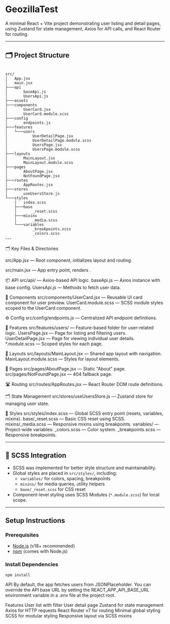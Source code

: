# GeozillaTest

A minimal React + Vite project demonstrating user listing and detail pages, using Zustand for state management, Axios for API calls, and React Router for routing.

---

## 🗂️ Project Structure
<code>
src/
│   App.jsx
│   main.jsx
├───api
│       baseApi.js
│       UsersApi.js
├───assets
├───components
│       UserCard.jsx
│       UserCard.module.scss
├───config
│       endpoints.js
├───features
│   └───users
│           UserDetailPage.jsx        
│           UserDetailPage.module.scss
│           UsersPage.jsx
│           UsersPage.module.scss    
├───layouts
│       MainLayout.jsx
│       MainLayout.module.scss
├───pages
│       AboutPage.jsx
│       NotFoundPage.jsx
├───routes
│       AppRoutes.jsx
├───stores
│       useUsersStore.js
└───styles
    │   index.scss
    ├───base
    │       _reset.scss
    ├───mixins
    │       _media.scss
    └───variables
            _breakpoints.scss
            _colors.scss
</code>
---

🗂️ Key Files & Directories

src/App.jsx — Root component, initializes layout and routing.

src/main.jsx — App entry point, renders <App />.

📦 API
src/api/ — Axios-based API logic.
baseApi.js — Axios instance with base config.
UsersApi.js — Methods to fetch user data.

🧩 Components
src/components/UserCard.jsx — Reusable UI card component for user preview.
UserCard.module.scss — SCSS module styles scoped to the UserCard component.

⚙️ Config
src/config/endpoints.js — Centralized API endpoint definitions.

🔧 Features
src/features/users/ — Feature-based folder for user-related logic.
UsersPage.jsx — Page for listing and filtering users.
UserDetailPage.jsx — Page for viewing individual user details.
*.module.scss — Scoped styles for each page.

🧱 Layouts
src/layouts/MainLayout.jsx — Shared app layout with navigation.
MainLayout.module.scss — Styles for layout elements.

📄 Pages
src/pages/AboutPage.jsx — Static "About" page.
src/pages/NotFoundPage.jsx — 404 fallback page.

🛣 Routing
src/routes/AppRoutes.jsx — React Router DOM route definitions.

🗂 State Management
src/stores/useUsersStore.js — Zustand store for managing user state.

🎨 Styles
src/styles/index.scss — Global SCSS entry point (resets, variables, mixins).
base/_reset.scss — Basic CSS reset using SCSS.
mixins/_media.scss — Responsive mixins using breakpoints.
variables/ — Project-wide variables:
_colors.scss — Color system.
_breakpoints.scss — Responsive breakpoints.

---

## 🎨 SCSS Integration

- SCSS was implemented for better style structure and maintainability.
- Global styles are placed in `src/styles/`, including:
  - `variables/` for colors, spacing, breakpoints
  - `mixins/` for media queries, utility helpers
  - `base/_reset.scss` for CSS reset
- Component-level styling uses SCSS Modules (`*.module.scss`) for local scope.

---

## Setup Instructions

### Prerequisites

- [Node.js](https://nodejs.org/) (v18+ recommended)
- [npm](https://www.npmjs.com/) (comes with Node.js)

### Install Dependencies

```sh
npm install
```

API
By default, the app fetches users from JSONPlaceholder.
You can override the API base URL by setting the REACT_APP_API_BASE_URL environment variable in a .env file at the project root.

Features
User list with filter
User detail page
Zustand for state management
Axios for HTTP requests
React Router v7 for routing
Minimal global styling
SCSS for modular styling
Responsive layout via SCSS mixins
